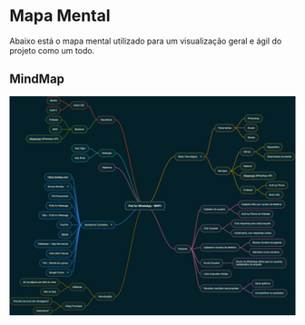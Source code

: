 # Mapa Mental
Abaixo está o mapa mental utilizado para um visualização geral e ágil do projeto como um todo.

## MindMap
![Preview](../images/mindMap/mindMap.png?raw=true "Figura MIND-MAP - Mapa Mental")
